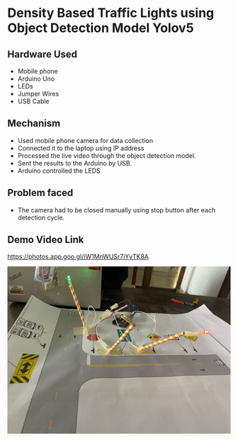 # Density Based Traffic Lights using Object Detection Model Yolov5
## Hardware Used

- Mobile phone
- Arduino Uno
- LEDs
- Jumper Wires
- USB Cable


## Mechanism 
- Used mobile phone camera for data collection
- Connected it to the laptop using IP address
- Processed the live video through the object detection model. 
- Sent the results to the Arduino by USB.
- Arduino controlled the LEDS

## Problem faced 
 - The camera had to be closed manually using stop button after each detection cycle. 

## Demo Video Link 
https://photos.app.goo.gl/iW1MnWUSr7iYyTK8A

![Layout](https://github.com/ANISHTWAGLE/Density-based-Traffic-Lights/blob/main/WhatsApp%20Image%202024-04-23%20at%2012.43.43%20PM.jpeg)

